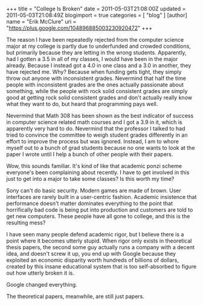 +++
title = "College Is Broken"
date = 2011-05-03T21:08:00Z
updated = 2011-05-03T21:08:49Z
blogimport = true 
categories = [ "blog" ]
[author]
	name = "Erik McClure"
	uri = "https://plus.google.com/104896885003230920472"
+++

The reason I have been repeatedly rejected from the computer science major at my college is partly due to underfunded and crowded conditions, but primarily because they are letting in the wrong students. Apparently, had I gotten a 3.5 in all of my classes, I would have been in the major already. Because I instead got a 4.0 in one class and a 3.0 in another, they have rejected me. Why? Because when funding gets tight, they simply throw out anyone with inconsistent grades. Nevermind that half the time people with inconsistent grades are the ones actually passionate about something, while the people with rock solid consistent grades are simply good at getting rock solid consistent grades and don't actually really know what they want to do, but heard that programming pays well.

Nevermind that Math 308 has been shown as the best indicator of success in computer science related math courses and I got a 3.9 in it, which is apparently very hard to do. Nevermind that the professor I talked to had tried to convince the committee to weigh student grades differently in an effort to improve the process but was ignored. Instead, I am to whore myself out to a bunch of grad students because no one wants to look at the paper I wrote until I help a bunch of other people with their papers.

Wow, this sounds familiar. It's kind of like that academic ponzi scheme everyone's been complaining about recently. I have to get involved in this just to get into a major to take some classes? Is this worth my time?

Sony can't do basic security. Modern games are made of brown. User interfaces are rarely built in a user-centric fashion. Academic insistence that performance doesn't matter dominates everything to the point that horrifically bad code is being put into production and customers are told to get new computers. These people have all gone to college, and this is the resulting mess?

I have seen many people defend academic rigor, but I believe there is a point where it becomes utterly stupid. When rigor only exists in theoretical thesis papers, the second some guy actually runs a company with a decent idea, and doesn't screw it up, you end up with Google because they exploited an economic disparity worth hundreds of billions of dollars, created by this insane educational system that is too self-absorbed to figure out how utterly broken it is.

Google changed everything.

The theoretical papers, meanwhile, are still just papers.
